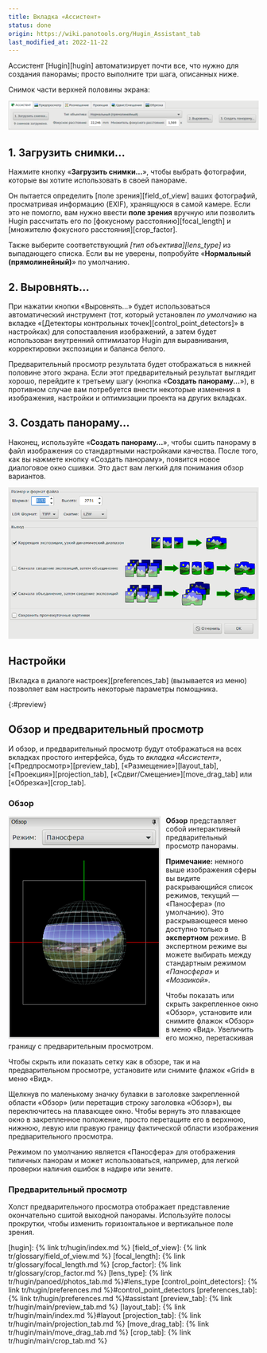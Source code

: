 ```yaml
---
title: Вкладка «Ассистент»
status: done
origin: https://wiki.panotools.org/Hugin_Assistant_tab
last_modified_at: 2022-11-22
---
```

Ассистент [Hugin][hugin] автоматизирует почти все, что нужно для создания панорамы; просто выполните три шага, описанных ниже.

Снимок части верхней половины экрана:

![Кнопки «Ассистента»](/tr/img/assistant-steps.png)

## 1. Загрузить снимки...

Нажмите кнопку «**Загрузить снимки...**», чтобы выбрать фотографии, которые вы хотите использовать в своей панораме.

Он пытается определить [поле зрения][field_of_view] ваших фотографий, просматривая информацию (EXIF), хранящуюся в самой камере.
Если это не помогло, вам нужно ввести **поле зрения** вручную или позволить Hugin рассчитать его по [фокусному расстоянию][focal_length] и
[множителю фокусного расстояния][crop_factor].

Также выберите соответствующий *[тип объектива][lens_type]* из выпадающего списка. Если вы не уверены, попробуйте «**Нормальный (прямолинейный)**»
по умолчанию.
<!-- TODO: проконтролировать ссылку -->

## 2. Выровнять...

При нажатии кнопки «Выровнять...» будет использоваться автоматический инструмент (тот, который установлен *по умолчанию* на вкладке
«[Детекторы контрольных точек][control_point_detectors]» в настройках) для сопоставления изображений, а затем будет использован внутренний
оптимизатор Hugin для выравнивания, корректировки экспозиции и баланса белого.

Предварительный просмотр результата будет отображаться в нижней половине этого экрана. Если этот предварительный результат выглядит хорошо,
перейдите к третьему шагу (кнопка «**Создать панораму...**»), в противном случае вам потребуется внести некоторые изменения в изображения,
настройки и оптимизации проекта на других вкладках.

## 3. Создать панораму...

Наконец, используйте «**Создать панораму...**», чтобы сшить панораму в файл изображения со стандартными настройками качества. После того,
как вы нажмете кнопку «Создать панораму», появится новое диалоговое окно сшивки. Это даст вам легкий для понимания обзор вариантов.

![Диалог создания панорамы](/tr/img/create-dialog.png)

<!-- TODO: тут не хватает перевода -->

## Настройки

[Вкладка в диалоге настроек][preferences_tab] (вызывается из меню) позволяет вам настроить некоторые параметры помощника.
<!-- TODO: проконтролировать ссылку -->

{:#preview}
## Обзор и предварительный просмотр

И обзор, и предварительный просмотр будут отображаться на всех вкладках простого интерфейса, будь то *вкладка «Ассистент»*,
[«Предпросмотр»][preview_tab], [«Размещение»][layout_tab], [«Проекция»][projection_tab], [«Сдвиг/Смещение»][move_drag_tab]
или [«Обрезка»][crop_tab].

### Обзор

<img align="left" alt="Панель обзора" src="/tr/img/overview-pane.png" style="margin-right: 10px" />
<!-- TODO: нормальные стили для обтекания -->

**Обзор** представляет собой интерактивный предварительный просмотр панорамы.

**Примечание:** немного выше изображения сферы вы видите раскрывающийся список режимов, текущий — «Паносфера» (по умолчанию).
Это раскрывающееся меню доступно только в **экспертном** режиме. В экспертном режиме вы можете выбирать между стандартным режимом
*«Паносфера»* и *«Мозаикой»*.

Чтобы показать или скрыть закрепленное окно «Обзор», установите или снимите флажок «Обзор» в меню «Вид». Увеличить его можно,
перетаскивая границу с предварительным просмотром.

Чтобы скрыть или показать сетку как в обзоре, так и на предварительном просмотре, установите или снимите флажок «Grid» в меню «Вид».

Щелкнув по маленькому значку булавки в заголовке закрепленной области «Обзор» (или перетащив строку заголовка «Обзор»),
вы переключитесь на плавающее окно. Чтобы вернуть это плавающее окно в закрепленное положение, просто перетащите его в верхнюю,
нижнюю, левую или правую границу фактической области изображения предварительного просмотра.

Режимом по умолчанию является «Паносфера» для отображения типичных панорам и может использоваться, например, для легкой проверки
наличия ошибок в надире или зените.

### Предварительный просмотр

Холст предварительного просмотра отображает представление окончательно сшитой выходной панорамы. Используйте полосы прокрутки,
чтобы изменить горизонтальное и вертикальное поле зрения.

[hugin]: {% link tr/hugin/index.md %}
[field_of_view]: {% link tr/glossary/field_of_view.md %}
[focal_length]: {% link tr/glossary/focal_length.md %}
[crop_factor]: {% link tr/glossary/crop_factor.md %}
[lens_type]: {% link tr/hugin/panoed/photos_tab.md %}#lens_type
[control_point_detectors]: {% link tr/hugin/preferences.md %}#control_point_detectors
[preferences_tab]: {% link tr/hugin/preferences.md %}#assistant
[preview_tab]: {% link tr/hugin/main/preview_tab.md %}
[layout_tab]: {% link tr/hugin/main/index.md %}#layout
[projection_tab]: {% link tr/hugin/main/projection_tab.md %}
[move_drag_tab]: {% link tr/hugin/main/move_drag_tab.md %}
[crop_tab]: {% link tr/hugin/main/crop_tab.md %}
